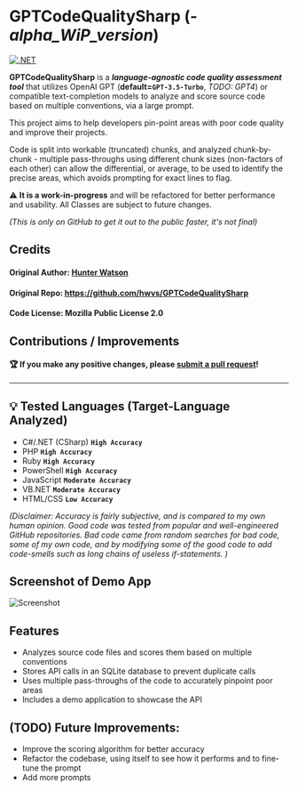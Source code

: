 # GPTCodeQualitySharp (*-alpha_WiP_version*)

[![.NET](https://github.com/hwvs/GPTCodeQualitySharp/actions/workflows/dotnet.yml/badge.svg)](https://github.com/hwvs/GPTCodeQualitySharp/actions/workflows/dotnet.yml)

__GPTCodeQualitySharp__ is a __*language-agnostic code quality assessment tool*__ that utilizes OpenAI GPT (**default=`GPT-3.5-Turbo`**, *TODO: GPT4*) or compatible text-completion models to analyze and score source code based on multiple conventions, via a large prompt.

This project aims to help developers pin-point areas with poor code quality and improve their projects.

Code is split into workable (truncated) chunks, and analyzed chunk-by-chunk - multiple pass-throughs using different chunk sizes (non-factors of each other) can allow the differential, or average, to be used to identify the precise areas, which avoids prompting for exact lines to flag.

⚠️ __It is a work-in-progress__ and will be refactored for better performance and usability. All Classes are subject to future changes.

*(This is only on GitHub to get it out to the public faster, it's not final)*

## Credits
#### **Original Author**: [Hunter Watson](https://github.com/hwvs)
#### **Original Repo**: https://github.com/hwvs/GPTCodeQualitySharp
#### **Code License**: Mozilla Public License 2.0
## Contributions / Improvements
#### 🏆 If you make any positive changes, please [submit a pull request](https://github.com/hwvs/GPTCodeQualitySharp/pulls)!

---

## 💡 Tested Languages (Target-Language Analyzed)
- C#/.NET (CSharp) **`High Accuracy`**
- PHP **`High Accuracy`**
- Ruby **`High Accuracy`**
- PowerShell **`High Accuracy`**
- JavaScript **`Moderate Accuracy`**
- VB.NET **`Moderate Accuracy`**
- HTML/CSS **`Low Accuracy`**
  
*(Disclaimer: Accuracy is fairly subjective, and is compared to my own human opinion. Good code was tested from popular and well-engineered GitHub repositories. Bad code came from random searches for bad code, some of my own code, and by modifying some of the good code to add code-smells such as long chains of useless if-statements. )*

## Screenshot of Demo App
![Screenshot](https://i.imgur.com/NeIDKUI.png)

## Features

- Analyzes source code files and scores them based on multiple conventions
- Stores API calls in an SQLite database to prevent duplicate calls
- Uses multiple pass-throughs of the code to accurately pinpoint poor areas
- Includes a demo application to showcase the API

## (TODO) Future Improvements:

- Improve the scoring algorithm for better accuracy
- Refactor the codebase, using itself to see how it performs and to fine-tune the prompt
- Add more prompts
